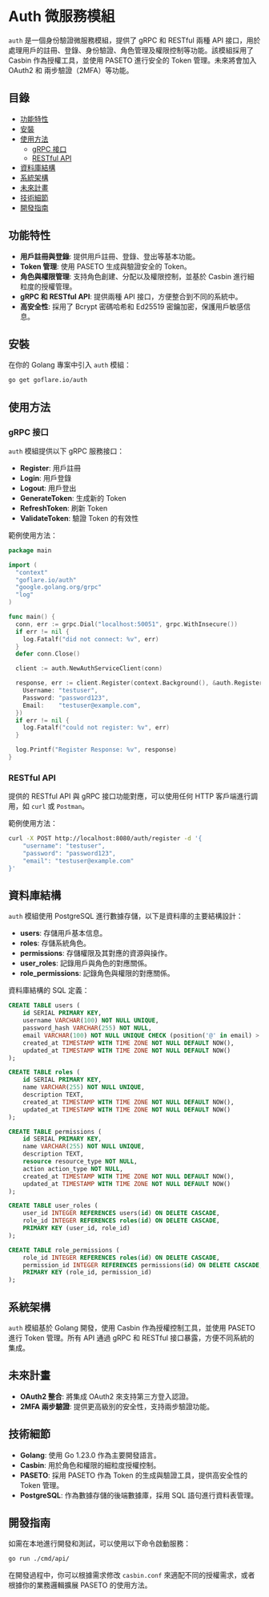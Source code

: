 
# Auth 微服務模組

`auth` 是一個身份驗證微服務模組，提供了 gRPC 和 RESTful 兩種 API 接口，用於處理用戶的註冊、登錄、身份驗證、角色管理及權限控制等功能。該模組採用了 Casbin 作為授權工具，並使用 PASETO 進行安全的 Token 管理。未來將會加入 OAuth2 和 兩步驗證（2MFA）等功能。

## 目錄
- [功能特性](#功能特性)
- [安裝](#安裝)
- [使用方法](#使用方法)
    - [gRPC 接口](#grpc-接口)
    - [RESTful API](#restful-api)
- [資料庫結構](#資料庫結構)
- [系統架構](#系統架構)
- [未來計畫](#未來計畫)
- [技術細節](#技術細節)
- [開發指南](#開發指南)

## 功能特性
- **用戶註冊與登錄**: 提供用戶註冊、登錄、登出等基本功能。
- **Token 管理**: 使用 PASETO 生成與驗證安全的 Token。
- **角色與權限管理**: 支持角色創建、分配以及權限控制，並基於 Casbin 進行細粒度的授權管理。
- **gRPC 和 RESTful API**: 提供兩種 API 接口，方便整合到不同的系統中。
- **高安全性**: 採用了 Bcrypt 密碼哈希和 Ed25519 密鑰加密，保護用戶敏感信息。

## 安裝
在你的 Golang 專案中引入 `auth` 模組：

```bash
go get goflare.io/auth
```

## 使用方法

### gRPC 接口

`auth` 模組提供以下 gRPC 服務接口：

- **Register**: 用戶註冊
- **Login**: 用戶登錄
- **Logout**: 用戶登出
- **GenerateToken**: 生成新的 Token
- **RefreshToken**: 刷新 Token
- **ValidateToken**: 驗證 Token 的有效性

範例使用方法：

```go
package main

import (
  "context"
  "goflare.io/auth"
  "google.golang.org/grpc"
  "log"
)

func main() {
  conn, err := grpc.Dial("localhost:50051", grpc.WithInsecure())
  if err != nil {
    log.Fatalf("did not connect: %v", err)
  }
  defer conn.Close()

  client := auth.NewAuthServiceClient(conn)

  response, err := client.Register(context.Background(), &auth.RegisterRequest{
    Username: "testuser",
    Password: "password123",
    Email:    "testuser@example.com",
  })
  if err != nil {
    log.Fatalf("could not register: %v", err)
  }

  log.Printf("Register Response: %v", response)
}
```

### RESTful API

提供的 RESTful API 與 gRPC 接口功能對應，可以使用任何 HTTP 客戶端進行調用，如 `curl` 或 `Postman`。

範例使用方法：
```bash
curl -X POST http://localhost:8080/auth/register -d '{
    "username": "testuser",
    "password": "password123",
    "email": "testuser@example.com"
}'
```

## 資料庫結構
`auth` 模組使用 PostgreSQL 進行數據存儲，以下是資料庫的主要結構設計：

- **users**: 存儲用戶基本信息。
- **roles**: 存儲系統角色。
- **permissions**: 存儲權限及其對應的資源與操作。
- **user_roles**: 記錄用戶與角色的對應關係。
- **role_permissions**: 記錄角色與權限的對應關係。

資料庫結構的 SQL 定義：
```sql
CREATE TABLE users (
    id SERIAL PRIMARY KEY,
    username VARCHAR(100) NOT NULL UNIQUE,
    password_hash VARCHAR(255) NOT NULL,
    email VARCHAR(100) NOT NULL UNIQUE CHECK (position('@' in email) > 0),
    created_at TIMESTAMP WITH TIME ZONE NOT NULL DEFAULT NOW(),
    updated_at TIMESTAMP WITH TIME ZONE NOT NULL DEFAULT NOW()
);

CREATE TABLE roles (
    id SERIAL PRIMARY KEY,
    name VARCHAR(255) NOT NULL UNIQUE,
    description TEXT,
    created_at TIMESTAMP WITH TIME ZONE NOT NULL DEFAULT NOW(),
    updated_at TIMESTAMP WITH TIME ZONE NOT NULL DEFAULT NOW()
);

CREATE TABLE permissions (
    id SERIAL PRIMARY KEY,
    name VARCHAR(255) NOT NULL UNIQUE,
    description TEXT,
    resource resource_type NOT NULL,
    action action_type NOT NULL,
    created_at TIMESTAMP WITH TIME ZONE NOT NULL DEFAULT NOW(),
    updated_at TIMESTAMP WITH TIME ZONE NOT NULL DEFAULT NOW()
);

CREATE TABLE user_roles (
    user_id INTEGER REFERENCES users(id) ON DELETE CASCADE,
    role_id INTEGER REFERENCES roles(id) ON DELETE CASCADE,
    PRIMARY KEY (user_id, role_id)
);

CREATE TABLE role_permissions (
    role_id INTEGER REFERENCES roles(id) ON DELETE CASCADE,
    permission_id INTEGER REFERENCES permissions(id) ON DELETE CASCADE,
    PRIMARY KEY (role_id, permission_id)
);
```

## 系統架構
`auth` 模組基於 Golang 開發，使用 Casbin 作為授權控制工具，並使用 PASETO 進行 Token 管理。所有 API 通過 gRPC 和 RESTful 接口暴露，方便不同系統的集成。

## 未來計畫
- **OAuth2 整合**: 將集成 OAuth2 來支持第三方登入認證。
- **2MFA 兩步驗證**: 提供更高級別的安全性，支持兩步驗證功能。

## 技術細節
- **Golang**: 使用 Go 1.23.0 作為主要開發語言。
- **Casbin**: 用於角色和權限的細粒度授權控制。
- **PASETO**: 採用 PASETO 作為 Token 的生成與驗證工具，提供高安全性的 Token 管理。
- **PostgreSQL**: 作為數據存儲的後端數據庫，採用 SQL 語句進行資料表管理。

## 開發指南
如需在本地進行開發和測試，可以使用以下命令啟動服務：

```bash
go run ./cmd/api/
```

在開發過程中，你可以根據需求修改 `casbin.conf` 來適配不同的授權需求，或者根據你的業務邏輯擴展 PASETO 的使用方法。
